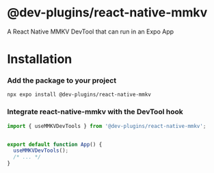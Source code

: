 # @dev-plugins/react-native-mmkv

A React Native MMKV DevTool that can run in an Expo App

# Installation

### Add the package to your project

```
npx expo install @dev-plugins/react-native-mmkv
```

### Integrate react-native-mmkv with the DevTool hook

```jsx
import { useMMKVDevTools } from '@dev-plugins/react-native-mmkv';


export default function App() {
  useMMKVDevTools();
  /* ... */
}
```
